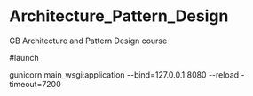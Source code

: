 # Architecture_Pattern_Design
GB Architecture and Pattern Design course

#launch

gunicorn main_wsgi:application --bind=127.0.0.1:8080 --reload -timeout=7200

